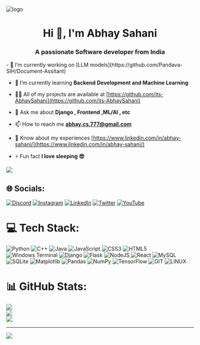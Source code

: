 ![logo]([https://github.com/its-AbhaySahani/its-AbhaySahani/blob/main/chatGPT-GitHub-banner.jpg](https://github.com/its-AbhaySahani/its-AbhaySahani/blob/main/chatGPT-GitHub-banner.png))

<h1 align="center">Hi 👋, I'm Abhay Sahani</h1>
<h3 align="center">A passionate Software developer from India</h3>
- 🔭 I’m currently working on [LLM models](https://github.com/Pandava-SIH/Document-Assitant)

- 🌱 I’m currently learning **Backend Development and Machine Learning**

- 👨‍💻 All of my projects are available at [https://github.com/its-AbhaySahani](https://github.com/its-AbhaySahani)

- 💬 Ask me about **Django , Frontend ,ML/AI , etc**

- 📫 How to reach me **abhay.cs.777@gmail.com**

- 📄 Know about my experiences [https://www.linkedin.com/in/abhay-sahani/](https://www.linkedin.com/in/abhay-sahani/)

- ⚡ Fun fact **I love sleeping 😎**

<img src="https://user-images.githubusercontent.com/55389276/140866485-8fb1c876-9a8f-4d6a-98dc-08c4981eaf70.gif">

## 🌐 Socials:
[![Discord](https://img.shields.io/badge/Discord-%237289DA.svg?logo=discord&logoColor=white)](https://discord.gg/https://discord.com/channels/@me/its_abhay#5028) [![Instagram](https://img.shields.io/badge/Instagram-%23E4405F.svg?logo=Instagram&logoColor=white)](https://instagram.com/https://www.instagram.com/explore_abhay_/) [![LinkedIn](https://img.shields.io/badge/LinkedIn-%230077B5.svg?logo=linkedin&logoColor=white)](https://linkedin.com/in/https://www.linkedin.com/in/abhay-sahani/) [![Twitter](https://img.shields.io/badge/Twitter-%231DA1F2.svg?logo=Twitter&logoColor=white)](https://twitter.com/https://twitter.com/Explore_Abhay_) [![YouTube](https://img.shields.io/badge/YouTube-%23FF0000.svg?logo=YouTube&logoColor=white)](https://youtube.com/@https://www.youtube.com/@coderx_Abhay/) 

# 💻 Tech Stack:
![Python](https://img.shields.io/badge/python-3670A0?style=for-the-badge&logo=python&logoColor=ffdd54) ![C++](https://img.shields.io/badge/c++-%2300599C.svg?style=for-the-badge&logo=c%2B%2B&logoColor=white) ![Java](https://img.shields.io/badge/java-%23ED8B00.svg?style=for-the-badge&logo=openjdk&logoColor=white) ![JavaScript](https://img.shields.io/badge/javascript-%23323330.svg?style=for-the-badge&logo=javascript&logoColor=%23F7DF1E) ![CSS3](https://img.shields.io/badge/css3-%231572B6.svg?style=for-the-badge&logo=css3&logoColor=white) ![HTML5](https://img.shields.io/badge/html5-%23E34F26.svg?style=for-the-badge&logo=html5&logoColor=white) ![Windows Terminal](https://img.shields.io/badge/Windows%20Terminal-%234D4D4D.svg?style=for-the-badge&logo=windows-terminal&logoColor=white) ![Django](https://img.shields.io/badge/django-%23092E20.svg?style=for-the-badge&logo=django&logoColor=white) ![Flask](https://img.shields.io/badge/flask-%23000.svg?style=for-the-badge&logo=flask&logoColor=white) ![NodeJS](https://img.shields.io/badge/node.js-6DA55F?style=for-the-badge&logo=node.js&logoColor=white) ![React](https://img.shields.io/badge/react-%2320232a.svg?style=for-the-badge&logo=react&logoColor=%2361DAFB) ![MySQL](https://img.shields.io/badge/mysql-%2300000f.svg?style=for-the-badge&logo=mysql&logoColor=white) ![SQLite](https://img.shields.io/badge/sqlite-%2307405e.svg?style=for-the-badge&logo=sqlite&logoColor=white) ![Matplotlib](https://img.shields.io/badge/Matplotlib-%23ffffff.svg?style=for-the-badge&logo=Matplotlib&logoColor=black) ![Pandas](https://img.shields.io/badge/pandas-%23150458.svg?style=for-the-badge&logo=pandas&logoColor=white) ![NumPy](https://img.shields.io/badge/numpy-%23013243.svg?style=for-the-badge&logo=numpy&logoColor=white) ![TensorFlow](https://img.shields.io/badge/TensorFlow-%23FF6F00.svg?style=for-the-badge&logo=TensorFlow&logoColor=white) ![GIT](https://img.shields.io/badge/Git-fc6d26?style=for-the-badge&logo=git&logoColor=white) ![LINUX](https://img.shields.io/badge/Linux-FCC624?style=for-the-badge&logo=linux&logoColor=black)
# 📊 GitHub Stats:
![](https://github-readme-stats.vercel.app/api?username=its-AbhaySahani&theme=dark&hide_border=false&include_all_commits=false&count_private=false)<br/>
![](https://github-readme-streak-stats.herokuapp.com/?user=its-AbhaySahani&theme=dark&hide_border=false)<br/>
![](https://github-readme-stats.vercel.app/api/top-langs/?username=its-AbhaySahani&theme=dark&hide_border=false&include_all_commits=false&count_private=false&layout=compact)

---
[![](https://visitcount.itsvg.in/api?id=its-AbhaySahani&icon=0&color=0)](https://visitcount.itsvg.in)

<!-- Proudly created with GPRM ( https://gprm.itsvg.in ) -->
